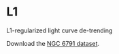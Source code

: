 # L1
L1-regularized light curve de-trending

Download the [NGC 6791 dataset](https://drive.google.com/open?id=1gtEgeoquD4XNMuqpumOaw1MVvsOtIyId).
